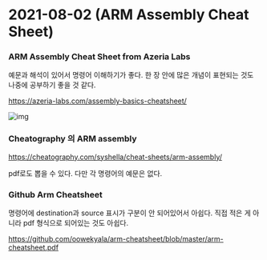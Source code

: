 # 2021-08-02 (ARM Assembly Cheat Sheet)

### ARM Assembly Cheat Sheet from Azeria Labs

예문과 해석이 있어서 명령어 이해하기가 좋다. 한 장 안에 많은 개념이 표현되는 것도 나중에 공부하기 좋을 것 같다.

https://azeria-labs.com/assembly-basics-cheatsheet/

![img](https://azeria-labs.com/downloads/cheatsheetv1.3-1920x1080.png)



### Cheatography 의 ARM assembly

https://cheatography.com/syshella/cheat-sheets/arm-assembly/

pdf로도 뽑을 수 있다. 다만 각 명령어의 예문은 없다.



### Github Arm Cheatsheet

명령어에 destination과 source 표시가 구분이 안 되어있어서 아쉽다. 직접 적은 게 아니라 pdf 형식으로 되어있는 것도 아쉽다.

https://github.com/oowekyala/arm-cheatsheet/blob/master/arm-cheatsheet.pdf